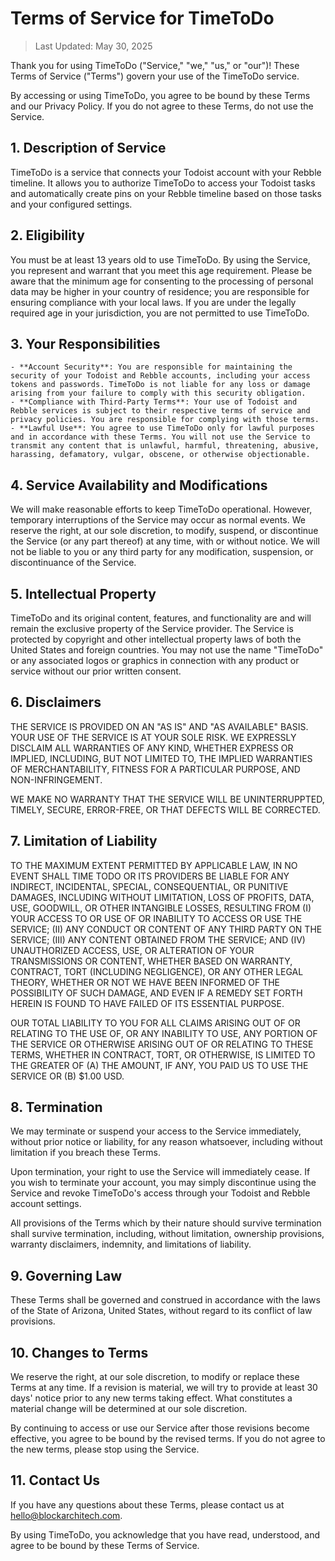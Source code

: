 # Terms of Service for TimeToDo

> Last Updated: May 30, 2025

Thank you for using TimeToDo ("Service," "we," "us," or "our")! These Terms of Service ("Terms") govern your use of the TimeToDo service. 

By accessing or using TimeToDo, you agree to be bound by these Terms and our Privacy Policy. If you do not agree to these Terms, do not use the Service.

## 1. Description of Service

TimeToDo is a service that connects your Todoist account with your Rebble timeline. It allows you to authorize TimeToDo to access your Todoist tasks and automatically create pins on your Rebble timeline based on those tasks and your configured settings.

## 2. Eligibility

You must be at least 13 years old to use TimeToDo. By using the Service, you represent and warrant that you meet this age requirement. Please be aware that the minimum age for consenting to the processing of personal data may be higher in your country of residence; you are responsible for ensuring compliance with your local laws. If you are under the legally required age in your jurisdiction, you are not permitted to use TimeToDo.

## 3. Your Responsibilities

    - **Account Security**: You are responsible for maintaining the security of your Todoist and Rebble accounts, including your access tokens and passwords. TimeToDo is not liable for any loss or damage arising from your failure to comply with this security obligation.
    - **Compliance with Third-Party Terms**: Your use of Todoist and Rebble services is subject to their respective terms of service and privacy policies. You are responsible for complying with those terms.
    - **Lawful Use**: You agree to use TimeToDo only for lawful purposes and in accordance with these Terms. You will not use the Service to transmit any content that is unlawful, harmful, threatening, abusive, harassing, defamatory, vulgar, obscene, or otherwise objectionable.

## 4. Service Availability and Modifications

We will make reasonable efforts to keep TimeToDo operational. However, temporary interruptions of the Service may occur as normal events. We reserve the right, at our sole discretion, to modify, suspend, or discontinue the Service (or any part thereof) at any time, with or without notice. We will not be liable to you or any third party for any modification, suspension, or discontinuance of the Service.

## 5. Intellectual Property

TimeToDo and its original content, features, and functionality are and will remain the exclusive property of the Service provider. The Service is protected by copyright and other intellectual property laws of both the United States and foreign countries. You may not use the name "TimeToDo" or any associated logos or graphics in connection with any product or service without our prior written consent.

## 6. Disclaimers

THE SERVICE IS PROVIDED ON AN "AS IS" AND "AS AVAILABLE" BASIS. YOUR USE OF THE SERVICE IS AT YOUR SOLE RISK. WE EXPRESSLY DISCLAIM ALL WARRANTIES OF ANY KIND, WHETHER EXPRESS OR IMPLIED, INCLUDING, BUT NOT LIMITED TO, THE IMPLIED WARRANTIES OF MERCHANTABILITY, FITNESS FOR A PARTICULAR PURPOSE, AND NON-INFRINGEMENT.

WE MAKE NO WARRANTY THAT THE SERVICE WILL BE UNINTERRUPPTED, TIMELY, SECURE, ERROR-FREE, OR THAT DEFECTS WILL BE CORRECTED.

## 7. Limitation of Liability

TO THE MAXIMUM EXTENT PERMITTED BY APPLICABLE LAW, IN NO EVENT SHALL TIME TODO OR ITS PROVIDERS BE LIABLE FOR ANY INDIRECT, INCIDENTAL, SPECIAL, CONSEQUENTIAL, OR PUNITIVE DAMAGES, INCLUDING WITHOUT LIMITATION, LOSS OF PROFITS, DATA, USE, GOODWILL, OR OTHER INTANGIBLE LOSSES, RESULTING FROM (I) YOUR ACCESS TO OR USE OF OR INABILITY TO ACCESS OR USE THE SERVICE; (II) ANY CONDUCT OR CONTENT OF ANY THIRD PARTY ON THE SERVICE; (III) ANY CONTENT OBTAINED FROM THE SERVICE; AND (IV) UNAUTHORIZED ACCESS, USE, OR ALTERATION OF YOUR TRANSMISSIONS OR CONTENT, WHETHER BASED ON WARRANTY, CONTRACT, TORT (INCLUDING NEGLIGENCE), OR ANY OTHER LEGAL THEORY, WHETHER OR NOT WE HAVE BEEN INFORMED OF THE POSSIBILITY OF SUCH DAMAGE, AND EVEN IF A REMEDY SET FORTH HEREIN IS FOUND TO HAVE FAILED OF ITS ESSENTIAL PURPOSE.

OUR TOTAL LIABILITY TO YOU FOR ALL CLAIMS ARISING OUT OF OR RELATING TO THE USE OF, OR ANY INABILITY TO USE, ANY PORTION OF THE SERVICE OR OTHERWISE ARISING OUT OF OR RELATING TO THESE TERMS, WHETHER IN CONTRACT, TORT, OR OTHERWISE, IS LIMITED TO THE GREATER OF (A) THE AMOUNT, IF ANY, YOU PAID US TO USE THE SERVICE OR (B) $1.00 USD.

## 8. Termination

We may terminate or suspend your access to the Service immediately, without prior notice or liability, for any reason whatsoever, including without limitation if you breach these Terms.

Upon termination, your right to use the Service will immediately cease. If you wish to terminate your account, you may simply discontinue using the Service and revoke TimeToDo's access through your Todoist and Rebble account settings.

All provisions of the Terms which by their nature should survive termination shall survive termination, including, without limitation, ownership provisions, warranty disclaimers, indemnity, and limitations of liability.

## 9. Governing Law

These Terms shall be governed and construed in accordance with the laws of the State of Arizona, United States, without regard to its conflict of law provisions.

## 10. Changes to Terms

We reserve the right, at our sole discretion, to modify or replace these Terms at any time. If a revision is material, we will try to provide at least 30 days' notice prior to any new terms taking effect. What constitutes a material change will be determined at our sole discretion.

By continuing to access or use our Service after those revisions become effective, you agree to be bound by the revised terms. If you do not agree to the new terms, please stop using the Service.

## 11. Contact Us

If you have any questions about these Terms, please contact us at hello@blockarchitech.com.

By using TimeToDo, you acknowledge that you have read, understood, and agree to be bound by these Terms of Service.